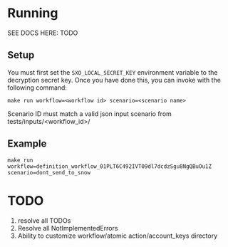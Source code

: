 # Running

SEE DOCS HERE: TODO

## Setup

You must first set the `SXO_LOCAL_SECRET_KEY` environment variable to the decryption secret key. Once you have done this, you can invoke with the following command:

`make run workflow=<workflow id> scenario=<scenario name>`

Scenario ID must match a valid json input scenario from tests/inputs/<workflow_id>/

## Example

`make run workflow=definition_workflow_01PLT6C492IVT09dl7dcdzSgu8NgQBuOu1Z scenario=dont_send_to_snow`

# TODO

1) resolve all TODOs
2) Resolve all NotImplementedErrors
4) Ability to customize workflow/atomic action/account_keys directory